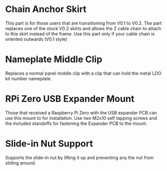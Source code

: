 # Chain Anchor Skirt
This part is for those users that are transitioning from V0.1 to V0.2. The part replaces one of the stock V0.2 skirts and allows the Z cable chain to attach to this skirt instead of the frame. Use this part only if your cable chain is oriented outwards (V0.1 style)

# Nameplate Middle Clip
Replaces a normal panel middle clip with a clip that can hold the metal LDO kit number nameplate.

# RPi Zero USB Expander Mount
Those that received a Raspberry Pi Zero with the USB expander PCB can use this mount to for installation. Use two M2x10 self tapping screws and the included standoffs for fastening the Expander PCB to the mount. 

# Slide-in Nut Support
Supports the slide-in nut by lifting it up and preventing any the nut from sliding around.